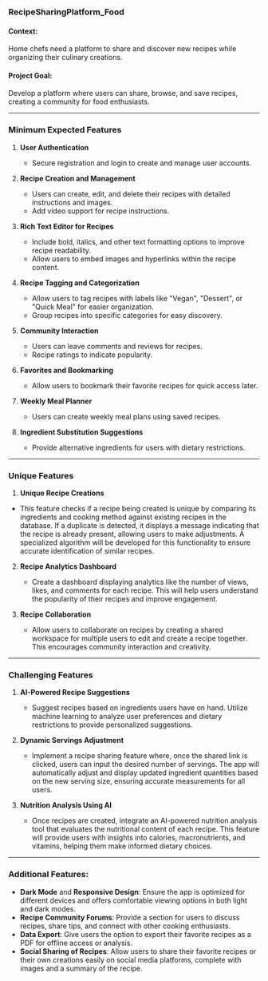 ### **RecipeSharingPlatform_Food**

#### Context:

Home chefs need a platform to share and discover new recipes while organizing their culinary creations.

#### Project Goal:

Develop a platform where users can share, browse, and save recipes, creating a community for food enthusiasts.

---

### **Minimum Expected Features**

1. **User Authentication**

   - Secure registration and login to create and manage user accounts.

2. **Recipe Creation and Management**

   - Users can create, edit, and delete their recipes with detailed instructions and images.
   - Add video support for recipe instructions.

3. **Rich Text Editor for Recipes**

   - Include bold, italics, and other text formatting options to improve recipe readability.
   - Allow users to embed images and hyperlinks within the recipe content.

4. **Recipe Tagging and Categorization**

   - Allow users to tag recipes with labels like "Vegan", "Dessert", or "Quick Meal" for easier organization.
   - Group recipes into specific categories for easy discovery.

5. **Community Interaction**

   - Users can leave comments and reviews for recipes.
   - Recipe ratings to indicate popularity.

6. **Favorites and Bookmarking**

   - Allow users to bookmark their favorite recipes for quick access later.

7. **Weekly Meal Planner**

   - Users can create weekly meal plans using saved recipes.

8. **Ingredient Substitution Suggestions**

   - Provide alternative ingredients for users with dietary restrictions.

---

### **Unique Features**

1. **Unique Recipe Creations**

- This feature checks if a recipe being created is unique by comparing its ingredients and cooking method against existing recipes in the database. If a duplicate is detected, it displays a message indicating that the recipe is already present, allowing users to make adjustments. A specialized algorithm will be developed for this functionality to ensure accurate identification of similar recipes.

2. **Recipe Analytics Dashboard**

   - Create a dashboard displaying analytics like the number of views, likes, and comments for each recipe. This will help users understand the popularity of their recipes and improve engagement.

3. **Recipe Collaboration**

   - Allow users to collaborate on recipes by creating a shared workspace for multiple users to edit and create a recipe together. This encourages community interaction and creativity.

---

### **Challenging Features**

1. **AI-Powered Recipe Suggestions**

   - Suggest recipes based on ingredients users have on hand. Utilize machine learning to analyze user preferences and dietary restrictions to provide personalized suggestions.

2. **Dynamic Servings Adjustment**

   - Implement a recipe sharing feature where, once the shared link is clicked, users can input the desired number of servings. The app will automatically adjust and display updated ingredient quantities based on the new serving size, ensuring accurate measurements for all users.

3. **Nutrition Analysis Using AI**

   - Once recipes are created, integrate an AI-powered nutrition analysis tool that evaluates the nutritional content of each recipe. This feature will provide users with insights into calories, macronutrients, and vitamins, helping them make informed dietary choices.

---

### **Additional Features**:

- **Dark Mode** and **Responsive Design**: Ensure the app is optimized for different devices and offers comfortable viewing options in both light and dark modes.
- **Recipe Community Forums**: Provide a section for users to discuss recipes, share tips, and connect with other cooking enthusiasts.
- **Data Export**: Give users the option to export their favorite recipes as a PDF for offline access or analysis.
- **Social Sharing of Recipes**: Allow users to share their favorite recipes or their own creations easily on social media platforms, complete with images and a summary of the recipe.
